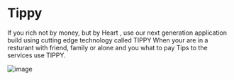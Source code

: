 # Tippy
If you rich not by money, but by Heart , use our next generation application build using cutting edge technology called TIPPY
When your are in a resturant with friend, family or alone and you what to pay Tips to the services use TIPPY.

![image](https://user-images.githubusercontent.com/69836058/151183203-92ab3262-f0b9-4f13-b454-5519c8e425b3.png)
